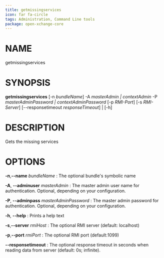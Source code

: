 ```yaml
---
title: getmissingservices
icon: far fa-circle
tags: Administration, Command Line tools
package: open-xchange-core
---
```


# NAME

getmissingservices

# SYNOPSIS

**getmissingservices** [-n *bundleName*] -A *masterAdmin | contextAdmin* -P *masterAdminPassword |
                          contextAdminPassword* [-p *RMI-Port*] [-s *RMI-Server*] [--responsetimeout *responseTimeout*] | [-h]

# DESCRIPTION

Gets the missing services

# OPTIONS

**-n**,**--name** *bundleName*
: The optional bundle's symbolic name

**-A**, **--adminuser** *masterAdmin*
: The master admin user name for authentication. Optional, depending on your configuration.

**-P**, **--adminpass** *masterAdminPassword*
: The master admin password for authentication. Optional, depending on your configuration.

**-h**, **--help**
: Prints a help text

**-s**,**--server** *rmiHost*
: The optional RMI server (default: localhost)

**-p**,**--port** *rmiPort*
: The optional RMI port (default:1099)

**--responsetimeout**
: The optional response timeout in seconds when reading data from server (default: 0s; infinite).


